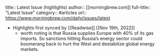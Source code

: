 title:: Latest Issue (highlights)
author:: [[morningbrew.com]]
full-title:: "Latest Issue"
category:: #articles
url:: https://www.morningbrew.com/daily/issues/latest

- Highlights first synced by [[Readwise]] [[Nov 19th, 2022]]
	- worth noting is that Russia supplies Europe with 40% of its gas imports. So sanctions hitting Russia’s energy sector could boomerang back to hurt the West and destabilize global energy markets.